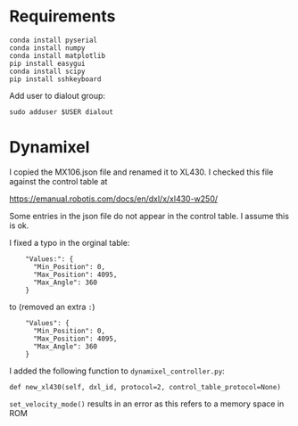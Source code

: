 # Requirements

```
conda install pyserial
conda install numpy
conda install matplotlib
pip install easygui
conda install scipy
pip install sshkeyboard
``` 

Add user to dialout group:

```
sudo adduser $USER dialout
```


# Dynamixel

I copied the MX106.json file and renamed it to XL430. 
I checked this file against the control table at

<https://emanual.robotis.com/docs/en/dxl/x/xl430-w250/>

Some entries in the json file do not appear in the control table. I assume this is ok.  

I fixed a typo in the orginal table:

```
    "Values:": {
      "Min_Position": 0,
      "Max_Position": 4095,
      "Max_Angle": 360
    }
```

to (removed an extra `:`)

```
    "Values": {
      "Min_Position": 0,
      "Max_Position": 4095,
      "Max_Angle": 360
    }
```

I added the following function to `dynamixel_controller.py`:

`def new_xl430(self, dxl_id, protocol=2, control_table_protocol=None)`

`set_velocity_mode()` results in an error as this refers to a memory space in ROM